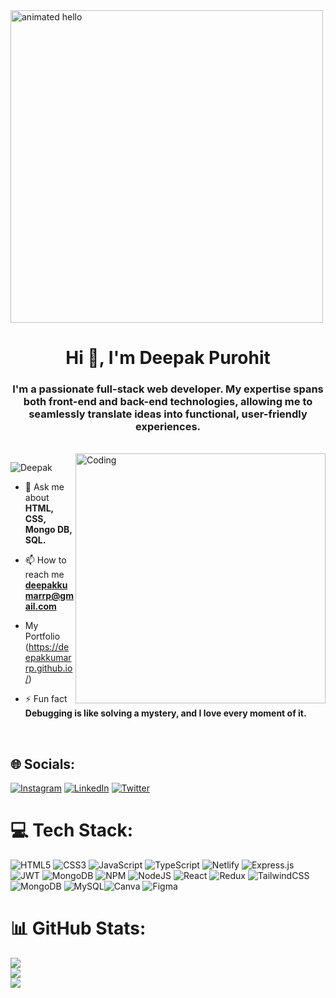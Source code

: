<img src="https://github.com/Anmol-Baranwal/Cool-GIFs-For-GitHub/assets/74038190/9be4d344-6782-461a-b5a6-32a07bf7b34e" width="500" alt="animated hello">
<h1 align="center">Hi 👋, I'm Deepak Purohit</h1>
<h3 align="center">I'm a passionate full-stack web developer. My expertise spans both front-end and back-end technologies, allowing me to seamlessly translate ideas into functional, user-friendly experiences.</h3>
<br />
<img align="right" alt="Coding" width="400" src="https://i.pinimg.com/originals/81/17/8b/81178b47a8598f0c81c4799f2cdd4057.gif">
<p align="left"> <img src="https://komarev.com/ghpvc/?username=Deepakkumarrp&label=Profile%20views&color=0e75b6&style=flat" alt="Deepak" /> </p>

- 💬 Ask me about **HTML, CSS, Mongo DB, SQL.**

- 📫 How to reach me **deepakkumarrp@gmail.com**
 
- My Portfolio (https://deepakkumarrp.github.io/)

- ⚡ Fun fact **Debugging is like solving a mystery, and I love every moment of it.**

<br />

## 🌐 Socials:
[![Instagram](https://img.shields.io/badge/Instagram-%23E4405F.svg?logo=Instagram&logoColor=white)](https://www.instagram.com/deepakkumarrp) 
[![LinkedIn](https://img.shields.io/badge/LinkedIn-%230077B5.svg?logo=linkedin&logoColor=white)](https://www.linkedin.com/in/deepak-purohit786/) 
[![Twitter](https://img.shields.io/badge/Twitter-%23FF0000.svg?logo=Twitter&logoColor=white)](https://twitter.com/Deepakkumarrp_) 

# 💻 Tech Stack:
 ![HTML5](https://img.shields.io/badge/html5-%23E34F26.svg?style=plastic&logo=html5&logoColor=white) ![CSS3](https://img.shields.io/badge/css3-%231572B6.svg?style=plastic&logo=css3&logoColor=white) ![JavaScript](https://img.shields.io/badge/javascript-%23323330.svg?style=plastic&logo=javascript&logoColor=%23F7DF1E) ![TypeScript](https://img.shields.io/badge/typescript-%23007ACC.svg?style=plastic&logo=typescript&logoColor=white) ![Netlify](https://img.shields.io/badge/netlify-%23000000.svg?style=plastic&logo=netlify&logoColor=#00C7B7) ![Express.js](https://img.shields.io/badge/express.js-%23404d59.svg?style=plastic&logo=express&logoColor=%2361DAFB) ![JWT](https://img.shields.io/badge/JWT-black?style=plastic&logo=JSON%20web%20tokens) ![MongoDB](https://img.shields.io/badge/mongodb-2B4C80?style=plastic&logo=less&logoColor=white) ![NPM](https://img.shields.io/badge/NPM-%23000000.svg?style=plastic&logo=npm&logoColor=white) ![NodeJS](https://img.shields.io/badge/node.js-6DA55F?style=plastic&logo=node.js&logoColor=white) ![React](https://img.shields.io/badge/react-%2320232a.svg?style=plastic&logo=react&logoColor=%2361DAFB) ![Redux](https://img.shields.io/badge/redux-%23593d88.svg?style=plastic&logo=redux&logoColor=white) ![TailwindCSS](https://img.shields.io/badge/tailwindcss-%2338B2AC.svg?style=plastic&logo=tailwind-css&logoColor=white)  ![MongoDB](https://img.shields.io/badge/MongoDB-%234ea94b.svg?style=plastic&logo=mongodb&logoColor=white) ![MySQL](https://img.shields.io/badge/mysql-%2300f.svg?style=plastic&logo=mysql&logoColor=white)![Canva](https://img.shields.io/badge/Canva-%2300C4CC.svg?style=plastic&logo=Canva&logoColor=white) 	![Figma](https://img.shields.io/badge/figma-%23F24E1E.svg?style=plastic&logo=figma&logoColor=white)
# 📊 GitHub Stats:
![](https://github-readme-stats.vercel.app/api?username=Deepakkumarrp&theme=radical&hide_border=true&include_all_commits=false&count_private=false)<br/>
![](https://github-readme-streak-stats.herokuapp.com/?user=Deepakkumarrp&theme=radical&hide_border=true)<br/>
![](https://github-readme-stats.vercel.app/api/top-langs/?username=Deepakkumarrp&theme=radical&hide_border=true&include_all_commits=false&count_private=false&layout=compact)

